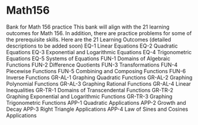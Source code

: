 # Math156
Bank for Math 156 practice
This bank will align with the 21 learning outcomes for Math 156.
In addition, there are practice problems for some of the prerequisite skills.
Here are the 21 Learning Outcomes (detailed descriptions to be added soon)
EQ-1 Linear Equations
EQ-2 Quadratic Equations
EQ-3 Exponential and Logarithmic Equations
EQ-4 Trigonometric Equations
EQ-5 Systems of Equations
FUN-1 Domains of Algebraic Functions
FUN-2 Difference Quotients
FUN-3 Transformations
FUN-4 Piecewise Functions
FUN-5 Combining and Composing Functions
FUN-6 Inverse Functions
GR-AL-1 Graphing Quadratic Functions
GR-AL-2 Graphing Polynomial Functions
GR-AL-3 Graphing Rational Functions
GR-AL-4 Linear Inequalities
GR-TR-1 Domains of Transcendental Functions
GR-TR-2 Graphing Exponential and Logarithmic Functions
GR-TR-3 Graphing Trigonometric Functions
APP-1 Quadratic Applications
APP-2 Growth and Decay
APP-3 Right Triangle Applications
APP-4 Law of Sines and Cosines Applications
